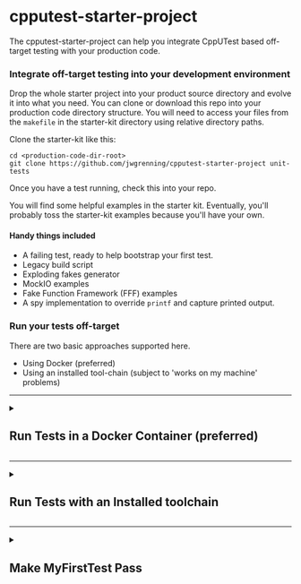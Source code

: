 cpputest-starter-project
===========================

The cpputest-starter-project can help you integrate CppUTest based off-target testing with your production code.

### Integrate off-target testing into your development environment

Drop the whole starter project into your product source directory and evolve it into what you need.  You can clone or download this repo into your production code directory structure.  You will need to access your files from the `makefile` in the starter-kit directory using relative directory paths.

Clone the starter-kit like this:

```
cd <production-code-dir-root>
git clone https://github.com/jwgrenning/cpputest-starter-project unit-tests
```
Once you have a test running, check this into your repo.

You will find some helpful examples in the starter kit.  Eventually, you'll probably toss the starter-kit examples because you'll have your own.

#### Handy things included

* A failing test, ready to help bootstrap your first test.
* Legacy build script
* Exploding fakes generator
* MockIO examples
* Fake Function Framework (FFF) examples 
* A spy implementation to override `printf` and capture printed output.

### Run your tests off-target

There are two basic approaches supported here.

* Using Docker (preferred)
* Using an installed tool-chain (subject to 'works on my machine' problems)

----

<details>
<summary>

## Run Tests in a Docker Container (preferred)

</summary>

You can run your tests without any tool-chain installed in your local machine with docker. You will need to  install docker.  With docker, you will have an `image` of a machine that can be run in a `container`.  Think of it as a lightweight and pre-configured virtual machine.

### Install Docker

* For Mac: start here https://docs.docker.com/desktop/mac/install/
* For Windows: start here https://docs.docker.com/desktop/windows/install/
* For Linux: search for instructions for your system.

### Get or build a test-runner

You can use my pre-built test-runner docker image, or you can build your own with the provided bash scripts.  Windows users, you'll need to translate the scripts for windows. All my examples here use bash.

#### Using the pre-built test-runner docker image

Pull the docker image from docker hub.

```
sudo docker pull jwgrenning/cpputest-runner
```

#### Run the image in a container

```
./docker.run.sh make
```

You'll see something like this

```
compiling AllTests.cpp
compiling ExampleTest.cpp
compiling MyFirstTest.cpp
compiling io_CppUMock.cpp
compiling io_CppUMockTest.cpp
compiling FormatOutputSpyTest.cpp
compiling FormatOutput.c
compiling FormatOutputSpy.c
compiling io.c
compiling Example.c
Building archive test-lib/libyour.a
a - test-obj/example-platform/io.o
a - test-obj/example-src/Example.o
Linking your_tests
Running your_tests
.......
tests/MyFirstTest.cpp:23: error: Failure in TEST(MyCode, test1)
	Your test is running! Now delete this line and watch your test pass.

..
Errors (1 failures, 9 tests, 9 ran, 15 checks, 0 ignored, 0 filtered out, 1 ms)

make: *** [/home/cpputest/build/MakefileWorker.mk:458: all] Error 1
```

You are ready to write your first test!

#### Other test runner options

You can make clean, note the quotes for multiple word commands.

```
./docker/run.sh "make clean"
```

You can run [legacy-build](https://github.com/jwgrenning/legacy-build.git).  This script is helpful when you are dragging never tested code into the test environment.

```
./docker/run.sh legacy-build
```

You can run without parameters to get to the command line.  The current directory is mounted in the container.

```
./docker/run.sh legacy-build
```

#### Mount Other Directories in the Container


You can mount other directories in your container by editing `docker/run.sh`.

Given some directory holding needed dependencies, map it into the container.

```
DIR_ON_HOST=/some/path/to/something
DIR_IN_CONTAINER=/something
```

Add something like this to the `docker run` command options.  Don't forget the trailing `\` to escape the newline.

```
  --volume "${DIR_ON_HOST}":"${DIR_IN_CONTAINER}" \
```

#### Build your own docker image

Now that I've got you started, you may want to make this your own.  You can modify `docker/build.sh` and `docker/run.sh` scripts as needed.  You will probably want to change the `TAG` if you plan on pushing your image to docker hub so you can share it between machines.

</details>

----

<details>
<summary>

## Run Tests with an Installed toolchain


</summary>


### 1) Install gcc toolchain

**Mac and Linux**

In Mac and Linux you will need gcc, make and autotools.

**Windows Cygwin**

In windows, I find cygwin (http://www.cygwin.com/) is the least trouble,  The install may take a couple hours.  Make sure to select the ‘Devel’ package in the installer.

**Windows with Linux Virtual Machine**

(consider the docker approach)

Set up a linux virtual machine on windows is by enabling the Windows Subsytem for Linux (WSL), and then downloading your preferred linux flavor from the Windows App store (WSL setup tutorial: https://docs.microsoft.com/en-us/windows/wsl/install-win10). CppUTest can then be installed from source via the WSL / linux terminal. After CppUTest is installed the starter project can be run using WSL and a linux terminal, after the following tools have been installed in the linux terminal: gcc, make, and GNU autotools.

### 2) Download, Install and build CppUTest

Download the latest from cpputest.org.  It is best to put it into a directory near your production code so it can be checked into your source repository.  You can also make CppUTest part of your git repo using a `git submodule`.

```
git submodule add https://github.com/cpputest/cpputest.git
```

NOTE: My starter kit is not compatible with some of the install methods described on cpputest.org. You cannot ‘apt-get install cpputest’ for use with my starter kit.  Please install it as follows:

```
cd /close-to-your-production-code/cpputest
autoreconf . -i
./configure
make tdd
```

You should see CppUTest’s tests run.  If you get build errors, they are often easy to fix by looking at the error message.  Often it is a matter of disabling some warning.  You can also check with me or the cpputest google group.  Please let me know if there is a need for a change these directions.

### 3) Define CPPUTEST_HOME

Point  CPPUTEST_HOME to the root directory of CppUTest.  If you don't, the starter project makefile will not be able to find MakefileWorker.mk and the needed include and library files.

```
export CPPUTEST_HOME=/close-to-your-production-code/cpputest
```

Under cygwin, you can use a windows environment variable.

### 4) Build the starter project

From a terminal window, change the directory to the root of the starter project. The same directory where this file was found. The make all.
	cd /close-to-your-production-code/cpputest-starter-project
	make all

You should see output announcing each file compiling and finally running the tests like this (don't worry if the numbers don't match):

```
compiling AllTests.cpp
compiling ExampleTest.cpp
compiling MyFirstTest.cpp
compiling io_CppUMock.cpp
compiling io_CppUMockTest.cpp
compiling FormatOutputSpyTest.cpp
compiling FormatOutput.c
compiling FormatOutputSpy.c
compiling io.c
compiling Example.c
Building archive test-lib/libyour.a
a - test-obj/example-platform/io.o
a - test-obj/example-src/Example.o
Linking your_tests
Running your_tests
.......
tests/MyFirstTest.cpp:23: error: Failure in TEST(MyCode, test1)
	Your test is running! Now delete this line and watch your test pass.

..
Errors (1 failures, 9 tests, 9 ran, 15 checks, 0 ignored, 0 filtered out, 1 ms)

make: *** [/home/cpputest/build/MakefileWorker.mk:458: all] Error 1
```

</details>

----

<details>
<summary>

## Make MyFirstTest Pass

</summary>

Edit unit-tests/tests/MyFirstTest.cpp and delete the line containing the FAIL. Watch the test pass.

```
compiling MyFirstTest.cpp
Linking your_tests
Running your_tests
.........
OK (9 tests, 9 ran, 14 checks, 0 ignored, 0 filtered out, 0 ms)
```

You are ready to start your first test.  The easiest way I have found is to follow this recipe:

* [Get Your Legacy C into a Test Harness](https://wingman-sw.com/articles/tdd-legacy-c)

On that page you'll find the recipe and a number of articles of specific problems you may run into.

Keep working in small verifiable steps.  **It's easier to keep your code working than to fix it after you break it!**

Try the legacy-build script.  It is included in the docker image.  It will help track down dependencies and also generate exploding fakes when you get to linker errors.

</details>
